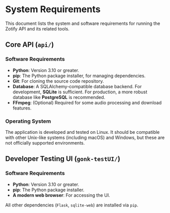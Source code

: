 # System Requirements

This document lists the system and software requirements for running the Zotify API and its related tools.

## Core API (`api/`)

### Software Requirements

-   **Python**: Version 3.10 or greater.
-   **pip**: The Python package installer, for managing dependencies.
-   **Git**: For cloning the source code repository.
-   **Database**: A SQLAlchemy-compatible database backend. For development, **SQLite** is sufficient. For production, a more robust database like **PostgreSQL** is recommended.
-   **FFmpeg**: (Optional) Required for some audio processing and download features.

### Operating System

The application is developed and tested on Linux. It should be compatible with other Unix-like systems (including macOS) and Windows, but these are not officially supported environments.

## Developer Testing UI (`gonk-testUI/`)

### Software Requirements

-   **Python**: Version 3.10 or greater.
-   **pip**: The Python package installer.
-   **A modern web browser**: For accessing the UI.

All other dependencies (`Flask`, `sqlite-web`) are installed via `pip`.
